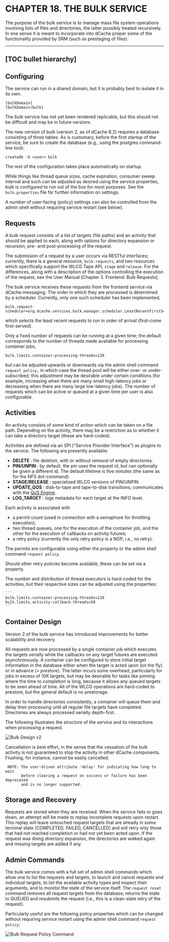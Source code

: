 CHAPTER 18. THE BULK SERVICE
===============================

The purpose of the bulk service is to manage mass file system operations involving lists of files
and directories, the latter possibly treated recursively.  In one sense it is meant to incorporate
into dCache proper some of the functionality provided by SRM (such as prestaging of files).

-----
[TOC bullet hierarchy]
-----

## Configuring

The service can run in a shared domain, but it is probably best to isolate it in its own.

```
[bulkDomain]
[bulkDomain/bulk]
```
The bulk service has not yet been rendered replicable, but this should not be
difficult and may be in future versions.

The new version of bulk (version 2, as of dCache 8.2) requires a database consisting of
three tables.  As is customary, before the first startup of the service, be
sure to create the database (e.g., using the postgres command-line tool):

```
createdb -U <user> bulk
```

The rest of the configuration takes place automatically on startup.

While things like thread queue sizes, cache expiration, consumer sweep interval and
such can be adjusted as desired using the service properties, bulk is configured
to run out of the box for most purposes.  See the ``bulk.properties`` file
for further information on settings.

A number of user-facing (policy) settings can also be controlled from the admin
shell without requiring service restart (see below).

## Requests

A bulk request consists of a list of targets (file paths) and an activity that
should be applied to each, along with options for directory expansion or
recursion, pre- and post-processing of the request.

The submission of a request by a user occurs via RESTful interfaces;
currently, there is a general resource, ``bulk-requests``, and two resources
which specifically support the WLCG Tape API, ``stage`` and ``release``.
For the differences, along with a description of the options controlling
the execution of the request, see the User Manual [Chapter 3. Frontend: Bulk Requests].

The bulk service receives these requests from the frontend service via dCache messaging.
The order in which they are processed is determined by a scheduler.  Currently, only
one such scheduler has been implemented,

```
bulk.request-scheduler=org.dcache.services.bulk.manager.scheduler.LeastRecentFirstScheduler
```

which selects the least recent requests to run in order of arrival (first-come first-served).

Only a fixed number of requests can be running at a given time; the default corresponds
to the number of threads made available for processing container jobs,

```
bulk.limits.container-processing-threads=110
```

but can be adjusted upwards or downwards via the admin shell command ``request policy,``
in which case the thread pool will be either over- or under-subscribed; this adjustment
may be desirable under certain conditions (for example, increasing when there are many small
high-latency jobs or decreasing when there are many large low-latency jobs). The number
of requests which can be active or queued at a given time per user is also configurable.

## Activities

An activity consists of some kind of action which can be taken on a file path.  Depending
on the activity, there may be a restriction as to whether it can take a directory target
(these are hard-coded).

Activities are defined via an SPI ("Service Provider Interface") as plugins to
the service.  The following are presently available:

- **DELETE** : file deletion, with or without removal of empty directories.
- **PIN/UNPIN** : by default, the pin uses the request id, but can optionally be given
a different id. The default lifetime is five minutes (the same as for the NFS dot-command).
- **STAGE/RELEASE** : specialized WLCG versions of PIN/UNPIN.
- **UPDATE_QOS** : disk-to-tape and tape-to-disk transitions; communicates with
the [QoS Engine](config-qos-engine.md).
- **LOG_TARGET** : logs metadata for each target at the INFO level.

Each activity is associated with

- a permit count (used in connection with a semaphore for throttling execution);
- two thread queues, one for the execution of the container job,
and the other for the execution of callbacks on activity futures;
- a retry policy (currently the only retry policy is a NOP, i.e., no retry).

The permits are configurable using either the property or the admin shell
command ``request policy``.

Should other retry policies become available, these can be set via a property.

The number and distribution of thread executors is hard-coded for the activities, but their
respective sizes can be adjusted using the properties:

    ```
    bulk.limits.container-processing-threads=110
    bulk.limits.activity-callback-threads=50
    ```

## Container Design

Version 2 of the bulk service has introduced improvements for better scalability and recovery.

All requests are now processed by a single container job which executes the targets serially
while the callbacks on any target futures are executed asynchronously.  A container can
be configured to store initial target information in the database either when the target
is acted upon (on the fly) or in advance (= _prestore_).  The latter incurs some overhead,
particularly for jobs in excess of 10K targets, but may be desirable for tasks
like pinning where the time to completion is long, because it allows any queued targets to be seen
ahead of time.  All of the WLCG operations are hard-coded to prestore, but the general
default is no prestorage.

In order to handle directories consistently, a container will queue them and delay their processing
until all regular file targets have completed.  Directories are always processed
serially depth-first.

The following illustrates the structure of the service and its interactions when processing
a request.

![Bulk Design v2](images/bulk-design-v2.png)

Cancellation is best effort, in the sense that the cessation of the bulk activity is
not guaranteed to stop the activity in other dCache components.  Flushing, for instance,
cannot be easily cancelled.

~~~~~~~~~~~~~~~~~~~~~~~~~~~~~~~~~~~~~~~~~~~~~~~~~~~~~~~~~~~~~~~~~~~~~~~~~~~~~~~~
 NOTE: The user-driven attribute 'delay' for indicating how long to wait
       before clearing a request on success or failure has been deprecated
       and is no longer supported.
~~~~~~~~~~~~~~~~~~~~~~~~~~~~~~~~~~~~~~~~~~~~~~~~~~~~~~~~~~~~~~~~~~~~~~~~~~~~~~~~

## Storage and Recovery

Requests are stored when they are received. When the service fails or goes down,
an attempt will be made to replay incomplete requests upon restart.  This replay will leave
untouched request targets that are already in some terminal state (COMPLETED, FAILED, CANCELLED)
and will retry only those that had not reached completion or had not yet been acted upon.
If the request was doing directory expansion, the directories are walked again and missing
targets are added if any.

## Admin Commands

The bulk service comes with a full set of admin shell commands which allow one
to list the requests and targets, to launch and cancel requests and individual targets,
to list the available activity types and inspect their arguments, and to monitor the
state of the service itself.  The ``request reset`` command removes all request targets
from the database, returns the state to QUEUED and resubmits the request (i.e., this
is a clean-slate retry of the request).

Particularly useful are the following policy properties which can be changed without
requiring service restart using the admin shell command ``request policy``:

![Bulk Request Policy Command](images/bulk-request-policy.png)